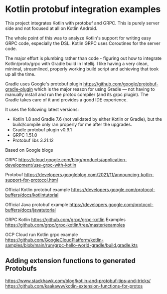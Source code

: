 # Kotlin protobuf integration examples

This project integrates Kotlin with protobuf and GRPC. This is purely server side and not focused at all on Kotlin Android.

The whole point of this was to analyze Kotlin's support for writing easy GRPC code, especially the DSL. Kotlin GRPC uses
Coroutines for the server code.

The major effort is plumbing rather than code - figuring out how to integrate Kotlin/proto/grpc with Gradle build in Intellij.
I like having a very clean, minimal, streamlined, properly working build script and achieving that took up all the time.

Gradle uses Google's protobuf plugin https://github.com/google/protobuf-gradle-plugin which is the major reason 
for using Gradle — not having to manually install and run the protoc compiler (and its grpc plugin). The Gradle takes care
of it and provides a good IDE experience. 

It uses the following latest versions:
* Kotlin 1.8 and Gradle 7.6 (not validated by either Kotlin or Gradle), but the build/compile only ran properly for me after
the upgrades.
* Gradle protobuf plugin v0.9.1
* GRPC 1.51.0
* Protobuf libs 3.21.12

Based on Google blogs

GRPC https://cloud.google.com/blog/products/application-development/use-grpc-with-kotlin

Protobuf https://developers.googleblog.com/2021/11/announcing-kotlin-support-for-protocol.html

Official Kotlin protobuf example https://developers.google.com/protocol-buffers/docs/kotlintutorial

Official Java protobuf example https://developers.google.com/protocol-buffers/docs/javatutorial

GRPC Kotlin https://github.com/grpc/grpc-kotlin
Examples https://github.com/grpc/grpc-kotlin/tree/master/examples

GCP Cloud run Kotlin grpc example https://github.com/GoogleCloudPlatform/kotlin-samples/blob/main/run/grpc-hello-world-gradle/build.gradle.kts

## Adding extension functions to generated Protobufs
https://www.stackhawk.com/blog/kotlin-and-protobuf-tips-and-tricks/
https://github.com/kaakaww/kotlin-extension-functions-for-protos
